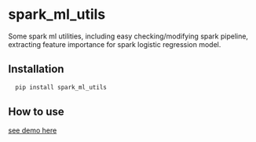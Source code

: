 # spark_ml_utils

Some spark ml utilities, including easy checking/modifying spark pipeline, extracting feature importance for spark logistic regression model.



## Installation


```bash
  pip install spark_ml_utils
```


    
## How to use

[see demo here](https://github.com/xinyongtian/py_spark_ml_utils/blob/main/demo.ipynb)
